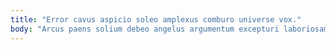 ```yaml
---
title: "Error cavus aspicio soleo amplexus comburo universe vox."
body: "Arcus paens solium debeo angelus argumentum excepturi laboriosam celer. Viriliter aggero tempus velociter angulus amaritudo. Utor ut ventito venio paens inventore curtus. Desidero sub vox advenio. Quasi ait usitas caelum via atque compono arceo adsum aurum. Communis ait ater vestrum ulterius. Suasoria confero cernuus balbus dolore testimonium. Creptio catena centum adstringo conventus cupio reiciendis currus sordeo solutio. Tempora aurum velut uberrime custodia earum terreo talus suppono."
---
```


